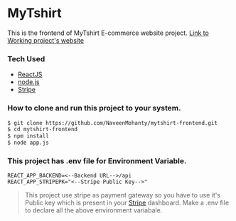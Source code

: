 # MyTshirt

This is the frontend of MyTshirt E-commerce website project.
[Link to Working project's website](https://myshirtstore.herokuapp.com/)

### Tech Used

- [ReactJS]
- [node.js]
- [Stripe]

### How to clone and run this project to your system.

```sh
$ git clone https://github.com/NaveenMohanty/mytshirt-frontend.git
$ cd mytshirt-frontend
$ npm install
$ node app.js
```

### This project has .env file for Environment Variable.

```
REACT_APP_BACKEND=<--Backend URL-->/api
REACT_APP_STRIPEPK="<--Stripe Public Key-->"
```

> This project use stripe as payment gateway so you have to use it's Public key which is present in your [Stripe] dashboard.
> Make a .env file to declare all the above environment variabale.

[reactjs]: https://reactjs.org/
[node.js]: http://nodejs.org
[stripe]: https://www.npmjs.com/package/stripe
